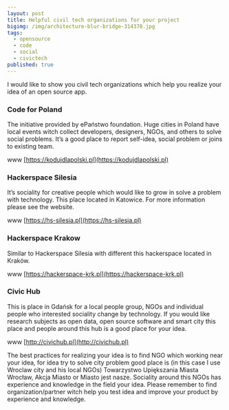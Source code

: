 ```yaml
---
layout: post
title: Helpful civil tech organizations for your project
bigimg: /img/architecture-blur-bridge-314378.jpg
tags:
  - opensource
  - code
  - social
  - civictech
published: true
---
```


I would like to show you civil tech organizations which help you realize your idea of an open source app. 

### Code for Poland

The initiative provided by ePaństwo foundation. Huge cities in Poland have local events witch collect developers, designers, NGOs, and others to solve social problems. It’s a good place to report self-idea, social problem or joins to existing team. 

www [https://kodujdlapolski.pl](https://kodujdlapolski.pl)


### Hackerspace Silesia

It’s sociality for creative people which would like to grow in solve a problem with technology. This place located in Katowice. For more information please see the website. 

www [https://hs-silesia.pl](https://hs-silesia.pl)


### Hackerspace Krakow

Similar to Hackerspace Silesia with different this hackerspace located in Kraków. 

www [https://hackerspace-krk.pl](https://hackerspace-krk.pl)


### Civic Hub

This is place in Gdańsk for a local people group, NGOs and individual people who interested sociality change by technology. If you would like research subjects as open data, open source software and smart city this place and people around this hub is a good place for your idea. 

www [http://civichub.pl](http://civichub.pl)


The best practices for realizing your idea is to find NGO which working near your idea, for idea try to solve city problem good place is (in this case I use Wroclaw city and his local NGOs) Towarzystwo Upiększania Miasta Wrocław,  Akcja Miasto or Miasto jest nasze. Sociality around this NGOs has experience and knowledge in the field your idea. Please remember to find organization/partner witch help you test idea and improve your product by experience and knowledge. 
